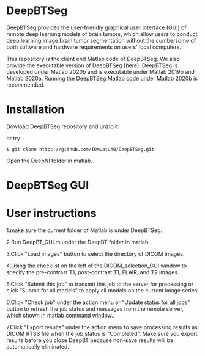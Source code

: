 # DeepBTSeg
DeepBTSeg provides the user-friendly graphical user interface (GUI) of remote deep learning models of brain tumors, which allow users to conduct deep learning image brain tumor segmentation without the cumbersome of both software and hardware requirements on users' local computers. 

This repository is the client end Matlab code of DeepBTSeg. We also provide the executable version of DeepBTSeg [here].
 DeepBTSeg is developed under Matlab 2020b and is executable under Matlab 2019b and Matlab 2020a. Running the DeepBTSeg Matlab code under Matlab 2020b is recommended.

# Installation

Dowload DeepBTSeg repository and unzip it.

or try
    
    $ git clone https://github.com/IQMLatUAB/DeepBTSeg.git
Open the DeepNI folder in matlab.

# DeepBTSeg GUI

# User instructions
1.make sure the current folder of Matlab is under DeepBTSeg.

2.Run DeepBT_GUI.m under the DeepBT folder in matlab.

3.Click "Load images" button to select the directory of DICOM images.

4.Using the checklist on the left of the DICOM_selection_GUI window to specify the pre-contrast T1, post-contrast T1, FLAIR, and T2 images.

5.Click “Submit this job” to transmit this job to the server for processing or click “Submit for all models” to apply all models on the current image series.

6.Click "Check job" under the action menu or "Update status for all jobs" button to refresh the job status and messages from the remote server, which shown in matlab command window..

7.Click "Export results" under the action menu to save processing results as DICOM RTSS file  when the job status is "Completed". Make sure you export results before you close DeepBT  because non-save results will be automatically eliminated.
